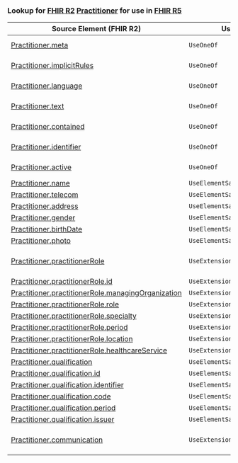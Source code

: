 ### Lookup for [FHIR R2](https://hl7.org/fhir/DSTU2/) [Practitioner](https://hl7.org/fhir/DSTU2/Practitioner.html) for use in [FHIR R5](https://hl7.org/fhir/R5/)

| Source Element (FHIR R2) | Usage | Target |
| -------------- | ----- | ------ |
| [Practitioner.meta](https://hl7.org/fhir/DSTU2/Practitioner.html#resource) | `UseOneOf` | [Practitioner.meta](https://hl7.org/fhir/R5/Practitioner.html#resource)<br />[PractitionerRole.meta](https://hl7.org/fhir/R5/PractitionerRole.html#resource) |
| [Practitioner.implicitRules](https://hl7.org/fhir/DSTU2/Practitioner.html#resource) | `UseOneOf` | [Practitioner.implicitRules](https://hl7.org/fhir/R5/Practitioner.html#resource)<br />[PractitionerRole.implicitRules](https://hl7.org/fhir/R5/PractitionerRole.html#resource) |
| [Practitioner.language](https://hl7.org/fhir/DSTU2/Practitioner.html#resource) | `UseOneOf` | [Practitioner.language](https://hl7.org/fhir/R5/Practitioner.html#resource)<br />[PractitionerRole.language](https://hl7.org/fhir/R5/PractitionerRole.html#resource) |
| [Practitioner.text](https://hl7.org/fhir/DSTU2/Practitioner.html#resource) | `UseOneOf` | [Practitioner.text](https://hl7.org/fhir/R5/Practitioner.html#resource)<br />[PractitionerRole.text](https://hl7.org/fhir/R5/PractitionerRole.html#resource) |
| [Practitioner.contained](https://hl7.org/fhir/DSTU2/Practitioner.html#resource) | `UseOneOf` | [Practitioner.contained](https://hl7.org/fhir/R5/Practitioner.html#resource)<br />[PractitionerRole.contained](https://hl7.org/fhir/R5/PractitionerRole.html#resource) |
| [Practitioner.identifier](https://hl7.org/fhir/DSTU2/Practitioner.html#resource) | `UseOneOf` | [Practitioner.identifier](https://hl7.org/fhir/R5/Practitioner.html#resource)<br />[PractitionerRole.identifier](https://hl7.org/fhir/R5/PractitionerRole.html#resource) |
| [Practitioner.active](https://hl7.org/fhir/DSTU2/Practitioner.html#resource) | `UseOneOf` | [Practitioner.active](https://hl7.org/fhir/R5/Practitioner.html#resource)<br />[PractitionerRole.active](https://hl7.org/fhir/R5/PractitionerRole.html#resource) |
| [Practitioner.name](https://hl7.org/fhir/DSTU2/Practitioner.html#resource) | `UseElementSameName` | [Practitioner.name](https://hl7.org/fhir/R5/Practitioner.html#resource) |
| [Practitioner.telecom](https://hl7.org/fhir/DSTU2/Practitioner.html#resource) | `UseElementSameName` | [Practitioner.telecom](https://hl7.org/fhir/R5/Practitioner.html#resource) |
| [Practitioner.address](https://hl7.org/fhir/DSTU2/Practitioner.html#resource) | `UseElementSameName` | [Practitioner.address](https://hl7.org/fhir/R5/Practitioner.html#resource) |
| [Practitioner.gender](https://hl7.org/fhir/DSTU2/Practitioner.html#resource) | `UseElementSameName` | [Practitioner.gender](https://hl7.org/fhir/R5/Practitioner.html#resource) |
| [Practitioner.birthDate](https://hl7.org/fhir/DSTU2/Practitioner.html#resource) | `UseElementSameName` | [Practitioner.birthDate](https://hl7.org/fhir/R5/Practitioner.html#resource) |
| [Practitioner.photo](https://hl7.org/fhir/DSTU2/Practitioner.html#resource) | `UseElementSameName` | [Practitioner.photo](https://hl7.org/fhir/R5/Practitioner.html#resource) |
| [Practitioner.practitionerRole](https://hl7.org/fhir/DSTU2/Practitioner.html#resource) | `UseExtension` | [http://hl7.org/fhir/1.0/StructureDefinition/extension-Practitioner.practitionerRole](StructureDefinition-ext-R2-Practitioner.practitionerRole.html) |
| [Practitioner.practitionerRole.id](https://hl7.org/fhir/DSTU2/Practitioner.html#resource) | `UseExtensionFromAncestor` | - |
| [Practitioner.practitionerRole.managingOrganization](https://hl7.org/fhir/DSTU2/Practitioner.html#resource) | `UseExtensionFromAncestor` | - |
| [Practitioner.practitionerRole.role](https://hl7.org/fhir/DSTU2/Practitioner.html#resource) | `UseExtensionFromAncestor` | - |
| [Practitioner.practitionerRole.specialty](https://hl7.org/fhir/DSTU2/Practitioner.html#resource) | `UseExtensionFromAncestor` | - |
| [Practitioner.practitionerRole.period](https://hl7.org/fhir/DSTU2/Practitioner.html#resource) | `UseExtensionFromAncestor` | - |
| [Practitioner.practitionerRole.location](https://hl7.org/fhir/DSTU2/Practitioner.html#resource) | `UseExtensionFromAncestor` | - |
| [Practitioner.practitionerRole.healthcareService](https://hl7.org/fhir/DSTU2/Practitioner.html#resource) | `UseExtensionFromAncestor` | - |
| [Practitioner.qualification](https://hl7.org/fhir/DSTU2/Practitioner.html#resource) | `UseElementSameName` | [Practitioner.qualification](https://hl7.org/fhir/R5/Practitioner.html#resource) |
| [Practitioner.qualification.id](https://hl7.org/fhir/DSTU2/Practitioner.html#resource) | `UseElementSameName` | [Practitioner.qualification.id](https://hl7.org/fhir/R5/Practitioner.html#resource) |
| [Practitioner.qualification.identifier](https://hl7.org/fhir/DSTU2/Practitioner.html#resource) | `UseElementSameName` | [Practitioner.qualification.identifier](https://hl7.org/fhir/R5/Practitioner.html#resource) |
| [Practitioner.qualification.code](https://hl7.org/fhir/DSTU2/Practitioner.html#resource) | `UseElementSameName` | [Practitioner.qualification.code](https://hl7.org/fhir/R5/Practitioner.html#resource) |
| [Practitioner.qualification.period](https://hl7.org/fhir/DSTU2/Practitioner.html#resource) | `UseElementSameName` | [Practitioner.qualification.period](https://hl7.org/fhir/R5/Practitioner.html#resource) |
| [Practitioner.qualification.issuer](https://hl7.org/fhir/DSTU2/Practitioner.html#resource) | `UseElementSameName` | [Practitioner.qualification.issuer](https://hl7.org/fhir/R5/Practitioner.html#resource) |
| [Practitioner.communication](https://hl7.org/fhir/DSTU2/Practitioner.html#resource) | `UseExtension` | [http://hl7.org/fhir/1.0/StructureDefinition/extension-Practitioner.communication](StructureDefinition-ext-R2-Practitioner.communication.html) |
